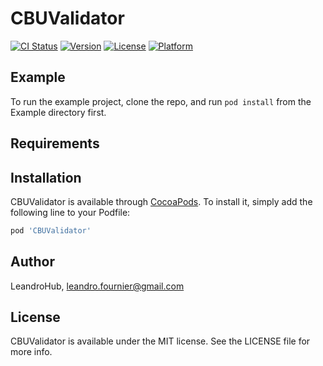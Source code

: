 # CBUValidator

[![CI Status](https://img.shields.io/travis/LeandroHub/CBUValidator.svg?style=flat)](https://travis-ci.org/LeandroHub/CBUValidator)
[![Version](https://img.shields.io/cocoapods/v/CBUValidator.svg?style=flat)](https://cocoapods.org/pods/CBUValidator)
[![License](https://img.shields.io/cocoapods/l/CBUValidator.svg?style=flat)](https://cocoapods.org/pods/CBUValidator)
[![Platform](https://img.shields.io/cocoapods/p/CBUValidator.svg?style=flat)](https://cocoapods.org/pods/CBUValidator)

## Example

To run the example project, clone the repo, and run `pod install` from the Example directory first.

## Requirements

## Installation

CBUValidator is available through [CocoaPods](https://cocoapods.org). To install
it, simply add the following line to your Podfile:

```ruby
pod 'CBUValidator'
```

## Author

LeandroHub, leandro.fournier@gmail.com

## License

CBUValidator is available under the MIT license. See the LICENSE file for more info.
